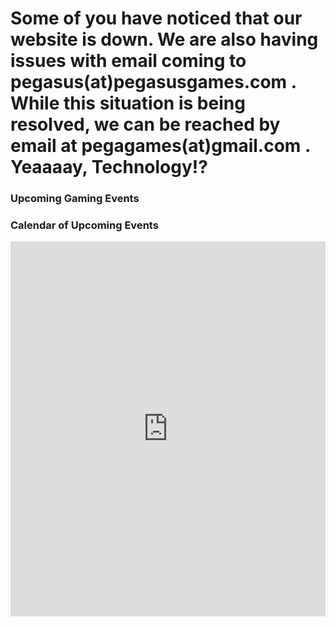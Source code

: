 <h1>Some of you have noticed that our website is down. We are also having issues with email coming to pegasus(at)pegasusgames.com . While this situation is being resolved, we can be reached by email at pegagames(at)gmail.com . Yeaaaay, Technology!?</h1>

<div class="span3">
	<h3>Upcoming Gaming Events</h3>
<div id="upcoming"></div><!--/span-->
</div>
<div class="span9">
	<h3>Calendar of Upcoming Events</h3>
	<iframe src="https://calendar.google.com/calendar/embed?src=58hq2bd410cd9uomuu3eo1mh5o@group.calendar.google.com&ctz=America/Chicago" style=" border-width:0 " width="100%" height="600" frameborder="0" scrolling="no"></iframe>
</div><!--/span-->
